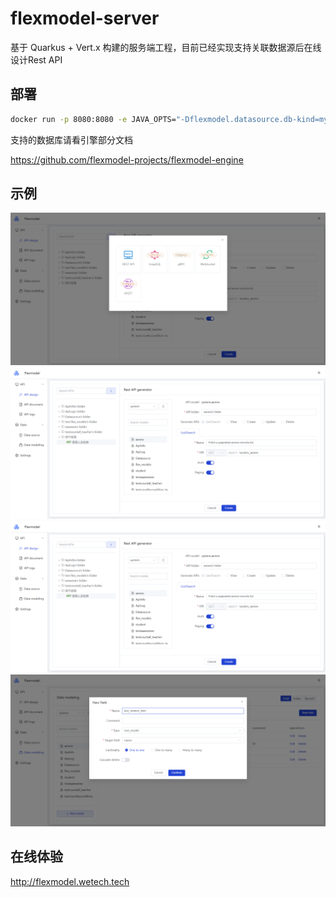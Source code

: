 # flexmodel-server

基于 Quarkus + Vert.x 构建的服务端工程，目前已经实现支持关联数据源后在线设计Rest API

## 部署

```cmd
docker run -p 8080:8080 -e JAVA_OPTS="-Dflexmodel.datasource.db-kind=mysql -Dflexmodel.datasource.url=jdbc:mysql://localhost:3306/flexmodel -Dflexmodel.datasource.username=<your username> -Dflexmodel.datasource.password=<your password>" -t cjbi/flexmodel:latest
```

支持的数据库请看引擎部分文档

https://github.com/flexmodel-projects/flexmodel-engine

## 示例
![img.png](docs/img0.png)
![img.png](docs/img.png)
![img.png](docs/img.png)
![img2.png](docs/img2.png)

## 在线体验

http://flexmodel.wetech.tech
